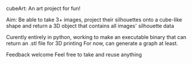 cubeArt: An art project for fun!

Aim: 
  Be able to take 3+ images, project their silhouettes onto a cube-like shape and return a 3D object that contains all images' silhouette     data

Curently entirely in python, working to make an executable binary that can return an .stl file for 3D printing
For now, can generate a graph at least.

Feedback welcome
Feel free to take and reuse anything 
